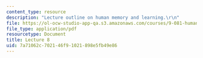 ```yaml
---
content_type: resource
description: "Lecture outline on human memory and learning.\r\n"
file: https://ol-ocw-studio-app-qa.s3.amazonaws.com/courses/9-081-human-memory-and-learning-fall-2002/7a71062c702146f91021898e5fb49e86_lecnote8.pdf
file_type: application/pdf
resourcetype: Document
title: Lecture 8
uid: 7a71062c-7021-46f9-1021-898e5fb49e86
---
```

